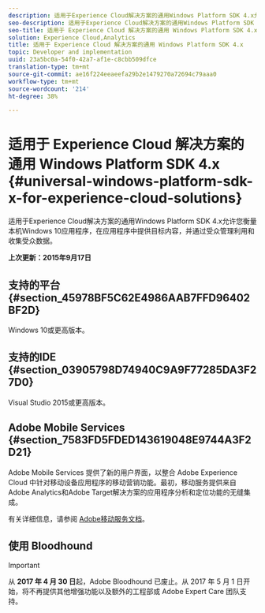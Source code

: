 ```yaml
---
description: 适用于Experience Cloud解决方案的通用Windows Platform SDK 4.x允许您衡量本机Windows 10应用程序，在应用程序中提供目标内容，并通过受众管理利用和收集受众数据。
seo-description: 适用于Experience Cloud解决方案的通用Windows Platform SDK 4.x允许您衡量本机Windows 10应用程序，在应用程序中提供目标内容，并通过受众管理利用和收集受众数据。
seo-title: 适用于 Experience Cloud 解决方案的通用 Windows Platform SDK 4.x
solution: Experience Cloud,Analytics
title: 适用于 Experience Cloud 解决方案的通用 Windows Platform SDK 4.x
topic: Developer and implementation
uuid: 23a5bc0a-54f0-42a7-af1e-c8cbb509dfce
translation-type: tm+mt
source-git-commit: ae16f224eeaeefa29b2e1479270a72694c79aaa0
workflow-type: tm+mt
source-wordcount: '214'
ht-degree: 38%

---
```



# 适用于 Experience Cloud 解决方案的通用 Windows Platform SDK 4.x {#universal-windows-platform-sdk-x-for-experience-cloud-solutions}

适用于Experience Cloud解决方案的通用Windows Platform SDK 4.x允许您衡量本机Windows 10应用程序，在应用程序中提供目标内容，并通过受众管理利用和收集受众数据。

**上次更新：2015年9月17日**

## 支持的平台 {#section_45978BF5C62E4986AAB7FFD96402BF2D}

Windows 10或更高版本。

## 支持的IDE {#section_03905798D74940C9A9F77285DA3F27D0}

Visual Studio 2015或更高版本。

## Adobe Mobile Services {#section_7583FD5FDED143619048E9744A3F2D21}

Adobe Mobile Services 提供了新的用户界面，以整合 Adobe Experience Cloud 中针对移动设备应用程序的移动营销功能。最初，移动服务提供来自Adobe Analytics和Adobe Target解决方案的应用程序分析和定位功能的无缝集成。

有关详细信息，请参阅 [Adobe移动服务文档](/help/using/home.md)。

## 使用 Bloodhound

>[!IMPORTANT]
>
>从 **2017 年 4 月 30 日**&#x200B;起，Adobe Bloodhound 已废止。从 2017 年 5 月 1 日开始，将不再提供其他增强功能以及额外的工程部或 Adobe Expert Care 团队支持。
